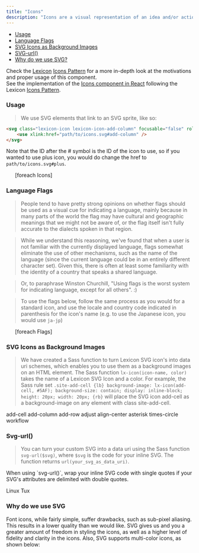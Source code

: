 ```yaml
---
title: "Icons"
description: "Icons are a visual representation of an idea and/or action."
---
```


<div class="nav-toc">

- [Usage](#usage)
- [Language Flags](#language-flags)
- [SVG Icons as Background Images](#svg-icons-as-background-images)
- [SVG-url()](#svg-url())
- [Why do we use SVG?](#why-do-we-use-svg)

</div>

<div class="clay-site-alert alert alert-info">
	Check the <a href="https://liferay.design/lexicon">Lexicon</a> <a href="https://liferay.design/lexicon/core-components/icons/">Icons Pattern</a> for a more in-depth look at the motivations and proper usage of this component.
</div>

<div class="clay-site-alert alert alert-warning">
	See the implementation of the <a href="/docs/components/icons.html">Icons component in React</a> following the Lexicon <a href="https://liferay.design/lexicon/core-components/icons/">Icons Pattern</a>.
</div>

### Usage

> We use SVG elements that link to an SVG sprite, like so:

```html
<svg class="lexicon-icon lexicon-icon-add-column" focusable="false" role="presentation">
    <use xlink:href="path/to/icons.svg#add-column" />
</svg>
```

Note that the ID after the # symbol is the ID of the icon to use, so if you wanted to use plus icon, you would do change the href to `path/to/icons.svg#plus`.

<ul class="lexicon-icon-list list-unstyled">
	[foreach Icons]
</ul>

### Language Flags

> People tend to have pretty strong opinions on whether flags should be used as a visual cue for indicating a language, mainly because in many parts of the world the flag may have cultural and geographic meanings that we might not be aware of, or the flag itself isn't fully accurate to the dialects spoken in that region.

> While we understand this reasoning, we've found that when a user is not familiar with the currently displayed language, flags somewhat eliminate the use of other mechanisms, such as the name of the language (since the current language could be in an entirely different character set). Given this, there is often at least some familiarity with the identity of a country that speaks a shared language.

> Or, to paraphrase Winston Churchill, "Using flags is the worst system for indicating language, except for all others". :)

> To use the flags below, follow the same process as you would for a standard icon, and use the locale and country code indicated in parenthesis for the icon's name (e.g. to use the Japanese icon, you would use `ja-jp`)

<ul class="lexicon-icon-list list-unstyled">
	[foreach Flags]
</ul>

### SVG Icons as Background Images

> We have created a Sass function to turn Lexicon SVG icon's into data uri schemes, which enables you to use them as a background images on an HTML element. The Sass function `lx-icon(icon-name, color)` takes the name of a Lexicon SVG Icon and a color. For example, the Sass rule set `.site-add-cell {lb} background-image: lx-icon(add-cell, #5AF); background-size: contain; display: inline-block; height: 20px; width: 20px; {rb}` will place the SVG icon add-cell as a background-image on any element with class site-add-cell.

<span class="clay-site-add-cell clay-site-svg-bg">add-cell</span>
<span class="clay-site-add-column clay-site-svg-bg">add-column</span>
<span class="clay-site-add-row clay-site-svg-bg">add-row</span>
<span class="clay-site-adjust clay-site-svg-bg">adjust</span>
<span class="clay-site-align-center clay-site-svg-bg">align-center</span>
<span class="clay-site-asterisk clay-site-svg-bg">asterisk</span>
<span class="clay-site-svg-bg clay-site-times-circle">times-circle</span>
<span class="clay-site-svg-bg clay-site-workflow">workflow</span>

### Svg-url()

> You can turn your custom SVG into a data uri using the Sass function `svg-url($svg)`, where `$svg` is the code for your inline SVG. The function returns `url(your_svg_as_data_uri)`.

<div class="alert alert-info">
	When using `svg-url()`, wrap your inline SVG code with single quotes if your SVG's attributes are delimited with double quotes.
</div>

<span class="clay-site-linux-tux clay-site-svg-bg">Linux Tux</span>

### Why do we use SVG

<p id="lexicon-icon-explanation">
  Font icons, while fairly simple, suffer drawbacks, such as sub-pixel aliasing. This results in a lower quality than we would like.
	SVG gives us and you a greater amount of freedom in styling the icons, as well as a higher level of fidelity and clarity in the icons.
	Also, SVG supports multi-color icons, as shown below:
</p>

<div class="lexicon-icon-examples">
	<svg class="lexicon-icon lexicon-icon-asterisk">
		<use href="/images/icons/icons.svg#asterisk" />
	</svg>
	<svg class="lexicon-icon lexicon-icon-logout">
		<use href="/images/icons/icons.svg#logout" />
	</svg>
	<svg class="lexicon-icon lexicon-icon-exclamation-full">
		<use href="/images/icons/icons.svg#exclamation-full" />
	</svg>
</div>